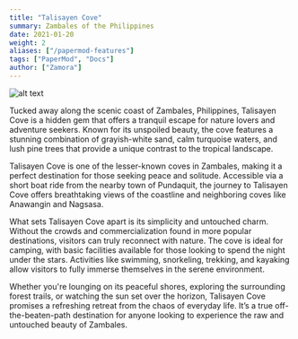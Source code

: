 ```yaml
---
title: "Talisayen Cove"
summary: Zambales of the Philippines
date: 2021-01-20
weight: 2
aliases: ["/papermod-features"]
tags: ["PaperMod", "Docs"]
author: ["Zamora"]
---
```


![alt text](/B7.jpg)

Tucked away along the scenic coast of Zambales, Philippines, Talisayen Cove is a hidden gem that offers a tranquil escape for nature lovers and adventure seekers. Known for its unspoiled beauty, the cove features a stunning combination of grayish-white sand, calm turquoise waters, and lush pine trees that provide a unique contrast to the tropical landscape.

Talisayen Cove is one of the lesser-known coves in Zambales, making it a perfect destination for those seeking peace and solitude. Accessible via a short boat ride from the nearby town of Pundaquit, the journey to Talisayen Cove offers breathtaking views of the coastline and neighboring coves like Anawangin and Nagsasa.

What sets Talisayen Cove apart is its simplicity and untouched charm. Without the crowds and commercialization found in more popular destinations, visitors can truly reconnect with nature. The cove is ideal for camping, with basic facilities available for those looking to spend the night under the stars. Activities like swimming, snorkeling, trekking, and kayaking allow visitors to fully immerse themselves in the serene environment.

Whether you're lounging on its peaceful shores, exploring the surrounding forest trails, or watching the sun set over the horizon, Talisayen Cove promises a refreshing retreat from the chaos of everyday life. It’s a true off-the-beaten-path destination for anyone looking to experience the raw and untouched beauty of Zambales.